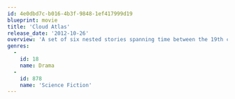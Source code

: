 ```yaml
---
id: 4e0dbd7c-b016-4b3f-9848-1ef417999d19
blueprint: movie
title: 'Cloud Atlas'
release_date: '2012-10-26'
overview: 'A set of six nested stories spanning time between the 19th century and a distant post-apocalyptic future. Cloud Atlas explores how the actions and consequences of individual lives impact one another throughout the past, the present and the future. Action, mystery and romance weave through the story as one soul is shaped from a killer into a hero and a single act of kindness ripples across centuries to inspire a revolution in the distant future.  Based on the award winning novel by David Mitchell. Directed by Tom Tykwer and the Wachowskis.'
genres:
  -
    id: 18
    name: Drama
  -
    id: 878
    name: 'Science Fiction'
---
```

